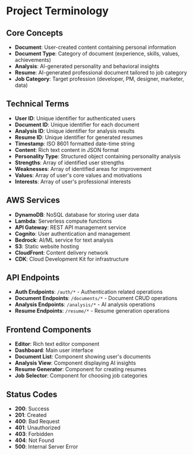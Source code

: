 # Project Terminology

## Core Concepts
- **Document**: User-created content containing personal information
- **Document Type**: Category of document (experience, skills, values, achievements)
- **Analysis**: AI-generated personality and behavioral insights
- **Resume**: AI-generated professional document tailored to job category
- **Job Category**: Target profession (developer, PM, designer, marketer, data)

## Technical Terms
- **User ID**: Unique identifier for authenticated users
- **Document ID**: Unique identifier for each document
- **Analysis ID**: Unique identifier for analysis results
- **Resume ID**: Unique identifier for generated resumes
- **Timestamp**: ISO 8601 formatted date-time string
- **Content**: Rich text content in JSON format
- **Personality Type**: Structured object containing personality analysis
- **Strengths**: Array of identified user strengths
- **Weaknesses**: Array of identified areas for improvement
- **Values**: Array of user's core values and motivations
- **Interests**: Array of user's professional interests

## AWS Services
- **DynamoDB**: NoSQL database for storing user data
- **Lambda**: Serverless compute functions
- **API Gateway**: REST API management service
- **Cognito**: User authentication and management
- **Bedrock**: AI/ML service for text analysis
- **S3**: Static website hosting
- **CloudFront**: Content delivery network
- **CDK**: Cloud Development Kit for infrastructure

## API Endpoints
- **Auth Endpoints**: `/auth/*` - Authentication related operations
- **Document Endpoints**: `/documents/*` - Document CRUD operations
- **Analysis Endpoints**: `/analysis/*` - AI analysis operations
- **Resume Endpoints**: `/resume/*` - Resume generation operations

## Frontend Components
- **Editor**: Rich text editor component
- **Dashboard**: Main user interface
- **Document List**: Component showing user's documents
- **Analysis View**: Component displaying AI insights
- **Resume Generator**: Component for creating resumes
- **Job Selector**: Component for choosing job categories

## Status Codes
- **200**: Success
- **201**: Created
- **400**: Bad Request
- **401**: Unauthorized
- **403**: Forbidden
- **404**: Not Found
- **500**: Internal Server Error